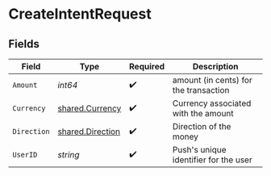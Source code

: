 # CreateIntentRequest


## Fields

| Field                                                       | Type                                                        | Required                                                    | Description                                                 |
| ----------------------------------------------------------- | ----------------------------------------------------------- | ----------------------------------------------------------- | ----------------------------------------------------------- |
| `Amount`                                                    | *int64*                                                     | :heavy_check_mark:                                          | amount (in cents) for the transaction                       |
| `Currency`                                                  | [shared.Currency](../../../pkg/models/shared/currency.md)   | :heavy_check_mark:                                          | Currency associated with the amount                         |
| `Direction`                                                 | [shared.Direction](../../../pkg/models/shared/direction.md) | :heavy_check_mark:                                          | Direction of the money                                      |
| `UserID`                                                    | *string*                                                    | :heavy_check_mark:                                          | Push's unique identifier for the user                       |